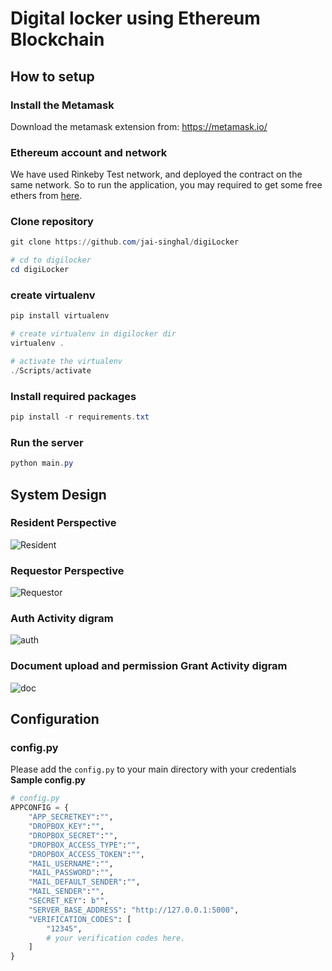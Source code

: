 # Digital locker using Ethereum Blockchain



## How to setup

### Install the Metamask

Download the metamask extension from: https://metamask.io/

### Ethereum account and network

We have used Rinkeby Test network, and deployed the contract on the same network. So to run the application, you may required to get some free ethers from [here](https://faucet.rinkeby.io/).

### Clone repository

```powershell
git clone https://github.com/jai-singhal/digiLocker

# cd to digilocker
cd digiLocker
```

### create virtualenv

```powershell
pip install virtualenv

# create virtualenv in digilocker dir
virtualenv .

# activate the virtualenv
./Scripts/activate
```

### Install required packages

```powershell
pip install -r requirements.txt
```

### Run the server
```powershell
python main.py
```

## System Design

### Resident Perspective

![Resident](https://i.imgur.com/2Lrcsux.png)


### Requestor Perspective

![Requestor](https://i.imgur.com/QAuXW5V.png)

### Auth Activity digram

![auth](https://i.imgur.com/SjtrkUV.png)

### Document upload and permission Grant Activity digram

![doc](https://i.imgur.com/LeaB6zf.png)



## Configuration

### config.py
Please add the `config.py` to your main directory with your credentials
**Sample config.py**

```python
# config.py
APPCONFIG = {
    "APP_SECRETKEY":"",
    "DROPBOX_KEY":"",
    "DROPBOX_SECRET":"",
    "DROPBOX_ACCESS_TYPE":"",
    "DROPBOX_ACCESS_TOKEN":"",
    "MAIL_USERNAME":"",
    "MAIL_PASSWORD":"",
    "MAIL_DEFAULT_SENDER":"",
    "MAIL_SENDER":"",
    "SECRET_KEY": b"",
    "SERVER_BASE_ADDRESS": "http://127.0.0.1:5000",
    "VERIFICATION_CODES": [
        "12345",
        # your verification codes here.
    ]
}
```
